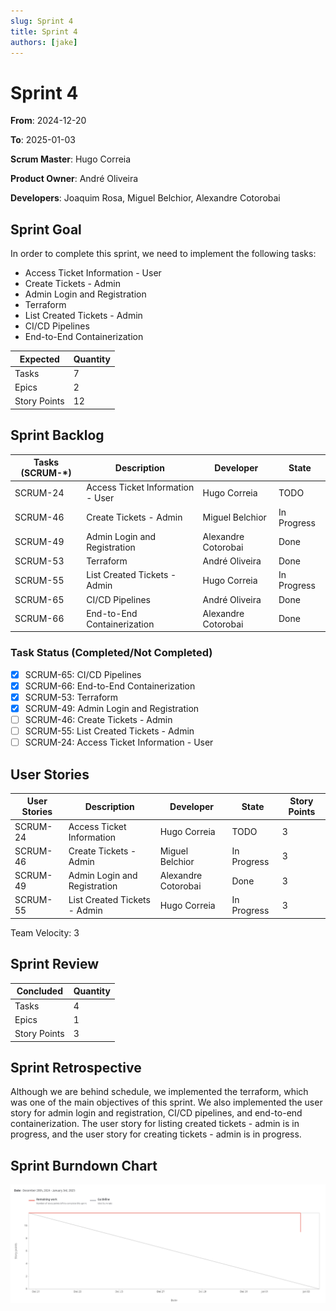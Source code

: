 ```yaml
---
slug: Sprint 4
title: Sprint 4
authors: [jake]
---
```


# Sprint 4

**From**: 2024-12-20

**To**: 2025-01-03

**Scrum Master**: Hugo Correia

**Product Owner**: André Oliveira

**Developers**: Joaquim Rosa, Miguel Belchior, Alexandre Cotorobai

## Sprint Goal

In order to complete this sprint, we need to implement the following tasks:

- Access Ticket Information - User
- Create Tickets - Admin
- Admin Login and Registration
- Terraform
- List Created Tickets - Admin
- CI/CD Pipelines
- End-to-End Containerization

| Expected     | Quantity |
| ------------ | -------- |
| Tasks        | 7        |
| Epics        | 2        |
| Story Points | 12       |

## Sprint Backlog

| Tasks (SCRUM-\*) | Description                      | Developer           | State       |
| ---------------- | -------------------------------- | ------------------- | ----------- |
| SCRUM-24         | Access Ticket Information - User | Hugo Correia        | TODO        |
| SCRUM-46         | Create Tickets - Admin           | Miguel Belchior     | In Progress |
| SCRUM-49         | Admin Login and Registration     | Alexandre Cotorobai | Done        |
| SCRUM-53         | Terraform                        | André Oliveira      | Done        |
| SCRUM-55         | List Created Tickets - Admin     | Hugo Correia        | In Progress |
| SCRUM-65         | CI/CD Pipelines                  | André Oliveira      | Done        |
| SCRUM-66         | End-to-End Containerization      | Alexandre Cotorobai | Done        |

### Task Status (Completed/Not Completed)

- [x] SCRUM-65: CI/CD Pipelines
- [x] SCRUM-66: End-to-End Containerization
- [x] SCRUM-53: Terraform
- [x] SCRUM-49: Admin Login and Registration
- [ ] SCRUM-46: Create Tickets - Admin
- [ ] SCRUM-55: List Created Tickets - Admin
- [ ] SCRUM-24: Access Ticket Information - User  

## User Stories

| User Stories | Description                  | Developer           | State       | Story Points |
| ------------ | ---------------------------- | ------------------- | ----------- | ------------ |
| SCRUM-24     | Access Ticket Information    | Hugo Correia        | TODO        | 3            |
| SCRUM-46     | Create Tickets - Admin       | Miguel Belchior     | In Progress | 3            |
| SCRUM-49     | Admin Login and Registration | Alexandre Cotorobai | Done        | 3            |
| SCRUM-55     | List Created Tickets - Admin | Hugo Correia        | In Progress | 3            |

Team Velocity: 3

## Sprint Review

| Concluded    | Quantity |
| ------------ | -------- |
| Tasks        | 4        |
| Epics        | 1        |
| Story Points | 3        |

## Sprint Retrospective

Although we are behind schedule, we implemented the terraform, which was one of the main objectives of this sprint. We also implemented the user story for admin login and registration, CI/CD pipelines, and end-to-end containerization. The user story for listing created tickets - admin is in progress, and the user story for creating tickets - admin is in progress.

## Sprint Burndown Chart

![Burndown Chart](../../static/img/sprints/burndown_chart_sprint4.png)
